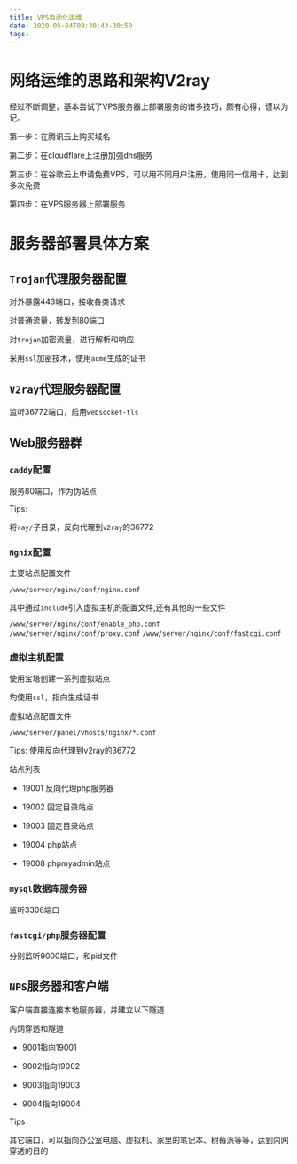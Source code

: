 ```yaml
---
title: VPS自动化运维
date: 2020-05-04T09:30:43-30:50
tags:
---
```


# 网络运维的思路和架构V2ray

经过不断调整，基本尝试了VPS服务器上部署服务的诸多技巧，颇有心得，谨以为记。

第一步：在腾讯云上购买域名

第二步：在cloudflare上注册加强dns服务

第三步：在谷歌云上申请免费VPS，可以用不同用户注册，使用同一信用卡，达到多次免费

第四步：在VPS服务器上部署服务


# 服务器部署具体方案

## `Trojan`代理服务器配置

对外暴露443端口，接收各类请求

对普通流量，转发到80端口

对`trojan`加密流量，进行解析和响应

采用`ssl`加密技术，使用`acme`生成的证书

## `V2ray`代理服务器配置

监听36772端口，启用`websocket-tls`

## Web服务器群

### `caddy`配置

服务80端口，作为伪站点

Tips:

将`ray/`子目录，反向代理到`v2ray`的36772

### `Ngnix`配置

主要站点配置文件

`/www/server/nginx/conf/nginx.conf`

其中通过`include`引入虚拟主机的配置文件,还有其他的一些文件

`/www/server/nginx/conf/enable_php.conf`
`/www/server/nginx/conf/proxy.conf`
`/www/server/nginx/conf/fastcgi.conf`

### 虚拟主机配置

使用宝塔创建一系列虚拟站点

均使用`ssl`，指向生成证书

虚拟站点配置文件

`/www/server/panel/vhosts/nginx/*.conf`

Tips:
使用反向代理到v2ray的36772

站点列表

- 19001 反向代理php服务器

- 19002 固定目录站点

- 19003 固定目录站点

- 19004 php站点

- 19008 phpmyadmin站点


### `mysql`数据库服务器

监听3306端口

### `fastcgi/php`服务器配置

分别监听9000端口，和pid文件

## `NPS`服务器和客户端

客户端直接连接本地服务器，并建立以下隧道

内网穿透和隧道

- 9001指向19001

- 9002指向19002

- 9003指向19003

- 9004指向19004

Tips

其它端口，可以指向办公室电脑、虚拟机、家里的笔记本、树莓派等等，达到内网穿透的目的
